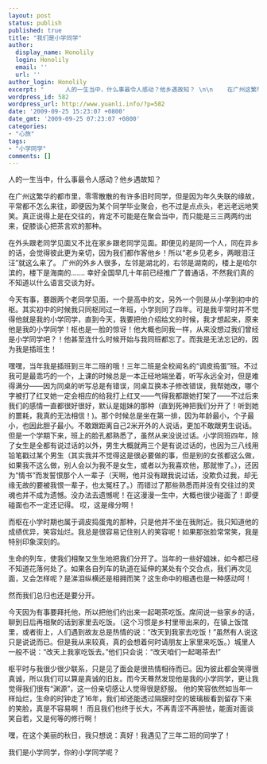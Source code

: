 ```yaml
---
layout: post
status: publish
published: true
title: "我们是小学同学"
author:
  display_name: Honolily
  login: Honolily
  email: ''
  url: ''
author_login: Honolily
excerpt: "      人的一生当中，什么事最令人感动？他乡遇故知？ \n\n    在广州这繁华的都市里，零零散散的有许多旧时同学，但是因为年久失联的缘故，平常都不怎么来往，即便因为某个同学毕业聚会，也不过是点点头，老远老远地笑笑。真正说得上是在交往的，肯定不可能是在聚会当中，而只能是三三两两约出来，促膝谈心把茶言欢的那种。"
wordpress_id: 582
wordpress_url: http://www.yuanli.info/?p=582
date: '2009-09-25 15:23:07 +0800'
date_gmt: '2009-09-25 07:23:07 +0800'
categories:
- "心旅"
tags:
- "小学同学"
comments: []
---
```

<p>      人的一生当中，什么事最令人感动？他乡遇故知？ </p>
<p>    在广州这繁华的都市里，零零散散的有许多旧时同学，但是因为年久失联的缘故，平常都不怎么来往，即便因为某个同学毕业聚会，也不过是点点头，老远老远地笑笑。真正说得上是在交往的，肯定不可能是在聚会当中，而只能是三三两两约出来，促膝谈心把茶言欢的那种。<a id="more"></a><a id="more-582"></a></p>
<p>    在外头跟老同学见面又不比在家乡跟老同学见面。即便见的是同一个人，同在异乡的话，会觉得彼此更为亲切，因为我们都作客他乡！所以&ldquo;老乡见老乡，两眼泪汪汪&rdquo;就这么来了。 广州的外乡人很多，左邻是湖北的，右邻是湖南的，楼上是哈尔滨的，楼下是海南的....... 幸好全国早几十年前已经推广了普通话，不然我们真的不知道以什么语言交谈为好。 </p>
<p>    今天有事，要跟两个老同学见面，一个是高中的文，另外一个则是从小学到初中的枢。其实初中的时候我只同枢同过一年班，小学则同了四年。可是我平常时并不觉得他就是我的小学同学，直到今天，我要把他介绍给文的时候，我才想起来，原来他是我的小学同学！枢也是一脸的惊讶！他大概也同我一样，从来没想过我们曾经是小学同学吧？！他甚至连什么时候开始与我同班都忘了。而我是无法忘记的，因为我是插班生！</p>
<p>    嘿嘿，当年我是插班到三年二班的哦！三年二班是全校闻名的&ldquo;调皮捣蛋&rdquo;班。不过我可是最乖巧的一个，上课的时候总是一本正经地端坐着，听写永远全对，但是难得满分&mdash;&mdash;因为同桌的听写总是有错误，同桌互换本子修改错误，我帮她改，哪个字被打了红叉她一定会相应的给我打上红叉&mdash;&mdash;气得我都跟她打架了&mdash;&mdash;不过后来我们的感情一直都很好很好，默认是姐妹的那种（直到死神把我们分开了！听到她的噩耗，我真的无法相信！)。那个时候总是坐在第一排，因为年龄最小，个子最小，也因此胆子最小。不敢跟距离自己2米开外的人说话，更加不敢跟男生说话。但是一个学期下来，班上的脸孔都熟悉了，虽然从来没说过话。小学同班四年，除了女生是全都有说过话的以外，男生大概就两三个是有说过话的，也因为三八线用铅笔戳过某个男生（其实我并不觉得这是很必要做的事，但是别的女孩都这么做，如果我不这么做，别人会以为我不是女生，或者以为我喜欢他，那就惨了。），还因为&ldquo;情书&rdquo;而发誓恨那个人一辈子（天啊，他并没有跟我说过话，没欺负过我，却无缘无故的要被我恨一辈子，也太冤枉了。）而错过了那些熟悉而并没有交往过的灵魂也并不成为遗憾。没办法去遗憾呢！在这漫漫一生中，大概也很少碰面了！即便碰面也不一定还记得。 哎，这是缘分啊！</p>
<p>    而枢在小学时期也属于调皮捣蛋鬼的那种，只是他并不坐在我附近。我只知道他的成绩优异，笑容灿烂。我总是很容易记住别人的笑容呢！如果那张脸常常笑，我是特别印象深刻的。 </p>
<p>    生命的列车，使我们相聚又生生地把我们分开了。当年的一些好姐妹，如今都已经不知道花落何处了。如果各自列车的轨道在延伸的某处有个交合点，我们再次见面，又会怎样呢？是涕泪纵横还是相拥而笑？这生命中的相遇也是一种感动呵！</p>
<p>    然而我们总归也还是要分开。 </p>
<p>    今天因为有事要拜托他，所以把他们约出来一起喝茶吃饭。席间说一些家乡的话，聊到日后再相聚的话到家里去吃饭。（这个习惯是乡村里带出来的，在镇上饭馆里，或者街上，人们遇到故友总是热情的说：&ldquo;改天到我家去吃饭！&rdquo;虽然有人说这只是说说而已。但是我从来较真，真的会想着何时请朋友上家里来吃饭。）城里人一般不说：&ldquo;改天上我家吃饭去。&rdquo;他们只会说：&ldquo;改天咱们一起喝茶去!&rdquo;</p>
<p>    枢平时与我很少很少联系，只是见了面会是很热情相待而已。因为彼此都会笑得很真诚，所以我们可以算是真诚的旧友。而今天蓦然发现他是我的小学同学，更让我觉得我们很有&ldquo;渊源&rdquo;，这一份亲切感让人觉得很是舒服。 他的笑容依然如当年一样灿烂，生命的时钟走了16年，我们却还能透过隔膜时空的玻璃板看到留存下来的笑脸，真是不容易啊！ 而且我们也终于长大，不再青涩不再胆怯，能面对面谈笑自若，又是何等的修行啊！</p>
<p>    嘿，在这个美丽的秋日，我只想说：真好！我遇见了三年二班的同学了！</p>
<p>    我们是小学同学，你的小学同学呢？</p>
